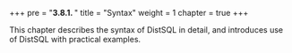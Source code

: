 +++
pre = "<b>3.8.1. </b>"
title = "Syntax"
weight = 1
chapter = true
+++

This chapter describes the syntax of DistSQL in detail, and introduces use of DistSQL with practical examples.
